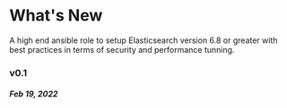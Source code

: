# What's New

A high end ansible role to setup Elasticsearch version 6.8 or greater with best practices in terms of security and performance tunning.

### v0.1
##### Feb 19, 2022
